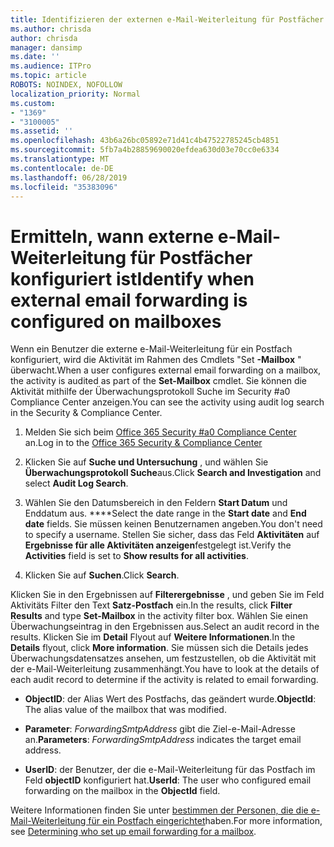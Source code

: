```yaml
---
title: Identifizieren der externen e-Mail-Weiterleitung für Postfächer in Überwachungsprotokollen
ms.author: chrisda
author: chrisda
manager: dansimp
ms.date: ''
ms.audience: ITPro
ms.topic: article
ROBOTS: NOINDEX, NOFOLLOW
localization_priority: Normal
ms.custom:
- "1369"
- "3100005"
ms.assetid: ''
ms.openlocfilehash: 43b6a26bc05892e71d41c4b47522785245cb4851
ms.sourcegitcommit: 5fb7a4b28859690020efdea630d03e70cc0e6334
ms.translationtype: MT
ms.contentlocale: de-DE
ms.lasthandoff: 06/28/2019
ms.locfileid: "35383096"
---
```

# <a name="identify-when-external-email-forwarding-is-configured-on-mailboxes"></a><span data-ttu-id="94964-102">Ermitteln, wann externe e-Mail-Weiterleitung für Postfächer konfiguriert ist</span><span class="sxs-lookup"><span data-stu-id="94964-102">Identify when external email forwarding is configured on mailboxes</span></span>

<span data-ttu-id="94964-103">Wenn ein Benutzer die externe e-Mail-Weiterleitung für ein Postfach konfiguriert, wird die Aktivität im Rahmen des Cmdlets "Set **-Mailbox** " überwacht.</span><span class="sxs-lookup"><span data-stu-id="94964-103">When a user configures external email forwarding on a mailbox, the activity is audited as part of the **Set-Mailbox** cmdlet.</span></span> <span data-ttu-id="94964-104">Sie können die Aktivität mithilfe der Überwachungsprotokoll Suche im Security #a0 Compliance Center anzeigen.</span><span class="sxs-lookup"><span data-stu-id="94964-104">You can see the activity using audit log search in the Security & Compliance Center.</span></span>

1. <span data-ttu-id="94964-105">Melden Sie sich beim [Office 365 Security #a0 Compliance Center](https://protection.office.com/) an.</span><span class="sxs-lookup"><span data-stu-id="94964-105">Log in to the [Office 365 Security & Compliance Center](https://protection.office.com/)</span></span>

2. <span data-ttu-id="94964-106">Klicken Sie auf **Suche und Untersuchung** , und wählen Sie **Überwachungsprotokoll Suche**aus.</span><span class="sxs-lookup"><span data-stu-id="94964-106">Click **Search and Investigation** and select **Audit Log Search**.</span></span>

3. <span data-ttu-id="94964-107">Wählen Sie den Datumsbereich in den Feldern **Start Datum** und Enddatum aus. \*\*\*\*</span><span class="sxs-lookup"><span data-stu-id="94964-107">Select the date range in the **Start date** and **End date** fields.</span></span> <span data-ttu-id="94964-108">Sie müssen keinen Benutzernamen angeben.</span><span class="sxs-lookup"><span data-stu-id="94964-108">You don't need to specify a username.</span></span> <span data-ttu-id="94964-109">Stellen Sie sicher, dass das Feld **Aktivitäten** auf **Ergebnisse für alle Aktivitäten anzeigen**festgelegt ist.</span><span class="sxs-lookup"><span data-stu-id="94964-109">Verify the **Activities** field is set to **Show results for all activities**.</span></span>

4. <span data-ttu-id="94964-110">Klicken Sie auf **Suchen**.</span><span class="sxs-lookup"><span data-stu-id="94964-110">Click **Search**.</span></span>

<span data-ttu-id="94964-111">Klicken Sie in den Ergebnissen auf **Filterergebnisse** , und geben Sie im Feld Aktivitäts Filter den Text **Satz-Postfach** ein.</span><span class="sxs-lookup"><span data-stu-id="94964-111">In the results, click **Filter Results** and type **Set-Mailbox** in the activity filter box.</span></span> <span data-ttu-id="94964-112">Wählen Sie einen Überwachungseintrag in den Ergebnissen aus.</span><span class="sxs-lookup"><span data-stu-id="94964-112">Select an audit record in the results.</span></span> <span data-ttu-id="94964-113">Klicken Sie im **Detail** Flyout auf **Weitere Informationen**.</span><span class="sxs-lookup"><span data-stu-id="94964-113">In the **Details** flyout, click **More information**.</span></span> <span data-ttu-id="94964-114">Sie müssen sich die Details jedes Überwachungsdatensatzes ansehen, um festzustellen, ob die Aktivität mit der e-Mail-Weiterleitung zusammenhängt.</span><span class="sxs-lookup"><span data-stu-id="94964-114">You have to look at the details of each audit record to determine if the activity is related to email forwarding.</span></span>

- <span data-ttu-id="94964-115">**ObjectID**: der Alias Wert des Postfachs, das geändert wurde.</span><span class="sxs-lookup"><span data-stu-id="94964-115">**ObjectId**: The alias value of the mailbox that was modified.</span></span>

- <span data-ttu-id="94964-116">**Parameter**: _ForwardingSmtpAddress_ gibt die Ziel-e-Mail-Adresse an.</span><span class="sxs-lookup"><span data-stu-id="94964-116">**Parameters**: _ForwardingSmtpAddress_ indicates the target email address.</span></span>

- <span data-ttu-id="94964-117">**UserID**: der Benutzer, der die e-Mail-Weiterleitung für das Postfach im Feld **objectID** konfiguriert hat.</span><span class="sxs-lookup"><span data-stu-id="94964-117">**UserId**: The user who configured email forwarding on the mailbox in the **ObjectId** field.</span></span>

<span data-ttu-id="94964-118">Weitere Informationen finden Sie unter [bestimmen der Personen, die die e-Mail-Weiterleitung für ein Postfach eingerichtet](https://docs.microsoft.com/office365/securitycompliance/auditing-troubleshooting-scenarios#determining-who-set-up-email-forwarding-for-a-mailbox)haben.</span><span class="sxs-lookup"><span data-stu-id="94964-118">For more information, see [Determining who set up email forwarding for a mailbox](https://docs.microsoft.com/office365/securitycompliance/auditing-troubleshooting-scenarios#determining-who-set-up-email-forwarding-for-a-mailbox).</span></span>
